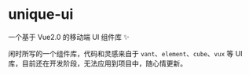 # unique-ui

一个基于 Vue2.0 的移动端 UI 组件库 ✨

闲时所写的一个组件库，代码和灵感来自于 `vant`、`element`、`cube`、`vux` 等 UI 库，目前还在开发阶段，无法应用到项目中，随心情更新。
